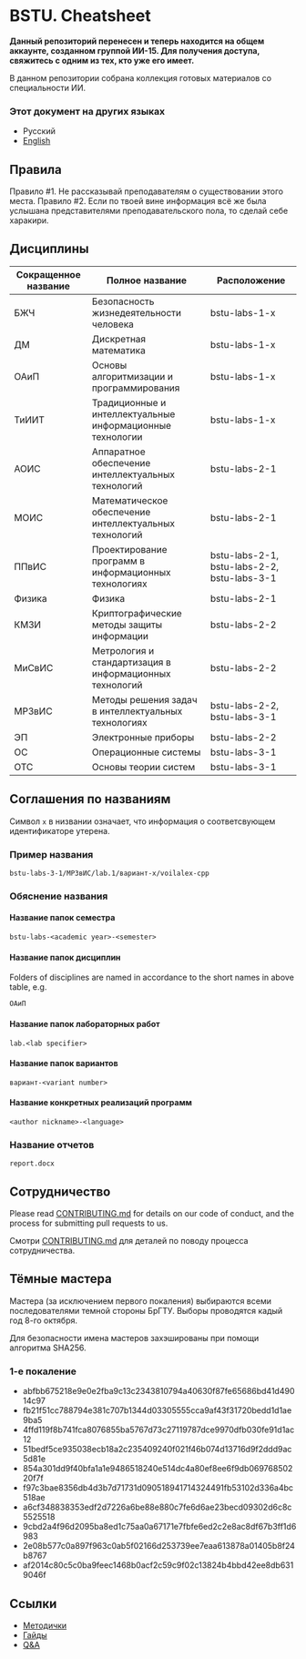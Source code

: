 # BSTU. Cheatsheet

**Данный репозиторий перенесен и теперь находится на общем аккаунте, созданном группой ИИ-15. Для получения доступа, свяжитесь с одним из тех, кто уже его имеет.**

В данном репозитории собрана коллекция готовых материалов со специальности ИИ.

### Этот документ на других языках
- Русский
- [English](README-en.md)

## Правила
Правило #1. Не рассказывай преподавателям о существовании этого места.
Правило #2. Если по твоей вине информация всё же была услышана представителями преподавательского пола, то сделай себе харакири.

## Дисциплины

| Сокращенное название | Полное название                                           | Расположение                                |
| -------------------- | --------------------------------------------------------- | ------------------------------------------- |
| БЖЧ                  | Безопасность жизнедеятельности человека                   | bstu-labs-1-x                               |
| ДМ                   | Дискретная математика                                     | bstu-labs-1-x                               |
| ОАиП                 | Основы алгоритмизации и программирования                  | bstu-labs-1-x                               |
| ТиИИТ                | Традиционные и интеллектуальные информационные технологии | bstu-labs-1-x                               |
| АОИС                 | Аппаратное обеспечение интеллектуальных технологий        | bstu-labs-2-1                               |
| МОИС                 | Математическое обеспечение интеллектуальных технологий    | bstu-labs-2-1                               |
| ППвИС                | Проектирование программ в информационных технологиях      | bstu-labs-2-1, bstu-labs-2-2, bstu-labs-3-1 |
| Физика               | Физика                                                    | bstu-labs-2-1                               |
| КМЗИ                 | Криптографические методы защиты информации                | bstu-labs-2-2                               |
| МиСвИС               | Метрология и стандартизация в информационных технологий   | bstu-labs-2-2                               |
| МРЗвИС               | Методы решения задач в интеллектуальных технологиях       | bstu-labs-2-2, bstu-labs-3-1                |
| ЭП                   | Электронные приборы                                       | bstu-labs-2-2                               |
| OC                   | Операционные системы                                      | bstu-labs-3-1                               |
| ОТС                  | Основы теории систем                                      | bstu-labs-3-1                               |


## Соглашения по названиям

Символ `x` в низвании означает, что информация о соответсвующем идентификаторе утерена.


### Пример названия
```
bstu-labs-3-1/МРЗвИС/lab.1/вариант-x/voilalex-cpp
```


### Обяснение названия

#### Название папок семестра
```
bstu-labs-<academic year>-<semester>
```

#### Название папок дисциплин
Folders of disciplines are named in accordance to the short names in above table, e.g.
```
ОАиП
```

#### Название папок лабораторных работ
```
lab.<lab specifier>
```

#### Название папок вариантов
```
вариант-<variant number>
```

#### Название конкретных реализаций программ
```
<author nickname>-<language>
```

### Название отчетов
```
report.docx
```

## Сотрудничество

Please read [CONTRIBUTING.md](https://gist.github.com/PurpleBooth/b24679402957c63ec426) for details on our code of conduct, and the process for submitting pull requests to us.

Смотри [CONTRIBUTING.md](https://gist.github.com/PurpleBooth/b24679402957c63ec426) для деталей по поводу процесса сотрудничества.

## Тёмные мастера

Мастера (за исключением первого покаления) выбираются всеми последователями темной стороны БрГТУ.
Выборы проводятся кадый год 8-го октября.


Для безопасности имена мастеров захэшированы при помощи алгоритма SHA256.

### 1-е покаление
- abfbb675218e9e0e2fba9c13c2343810794a40630f87fe65686bd41d49014c97
- fb21f51cc788794e381c707b1344d03305555cca9af43f31720bedd1d1ae9ba5
- 4ffd119f8b741fca8076855ba5767d73c27119787dce9970dfb030fe91d1ac12
- 51bedf5ce935038ecb18a2c235409240f021f46b074d13716d9f2ddd9ac5d81e
- 854a301dd9f40bfa1a1e9486518240e514dc4a80ef8ee6f9db06976850220f7f
- f97c3bae8356db4d3b7d71731d090518941714324491fb53102d336a4bc518ae
- a6cf348838353edf2d7226a6be88e880c7fe6d6ae23becd09302d6c8c5525518
- 9cbd2a4f96d2095ba8ed1c75aa0a67171e7fbfe6ed2c2e8ac8df67b3ff1d6983
- 2e08b577c0a897f963c0ab5f02166d253739ee7eaa613878a01405b8f24b8767
- af2014c80c5c0ba9feec1468b0acf2c59c9f02c13824b4bbd42ee8db6319046f

## Ссылки

- [Методички](https://drive.google.com/drive/folders/1jehUgWzW8KwWv_t5_A4Iv73LeUr4uwsh?usp=sharing)
- [Гайды](etc/Guides)
- [Q&A](etc/Q&A)
